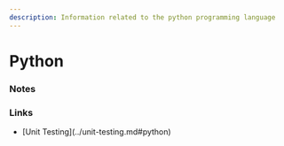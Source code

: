 ```yaml
---
description: Information related to the python programming language
---
```


# Python

### Notes

### Links

* \[Unit Testing\]\(../unit-testing.md\#python\)



